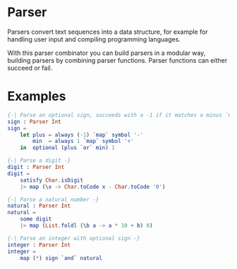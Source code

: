 **Parser**
======

Parsers convert text sequences into a data structure, for example
for handling user input and compiling programming languages.

With this parser combinator you can build parsers in a modular way, building
parsers by combining parser functions. Parser functions can either succeed or
fail.


Examples
======

```elm
{-| Parse an optional sign, succeeds with a -1 if it matches a minus `Char`, otherwise it returns 1 -}
sign : Parser Int
sign =
    let plus = always (-1) `map` symbol '-'
        min  = always 1 `map` symbol '+'
    in  optional (plus `or` min) 1

{-| Parse a digit -}
digit : Parser Int
digit =
    satisfy Char.isDigit
    |> map (\x -> Char.toCode x - Char.toCode '0')

{-| Parse a natural number -}
natural : Parser Int
natural =
    some digit
    |> map (List.foldl (\b a -> a * 10 + b) 0)

{-| Parse an integer with optional sign -}
integer : Parser Int
integer =
    map (*) sign `and` natural
```
